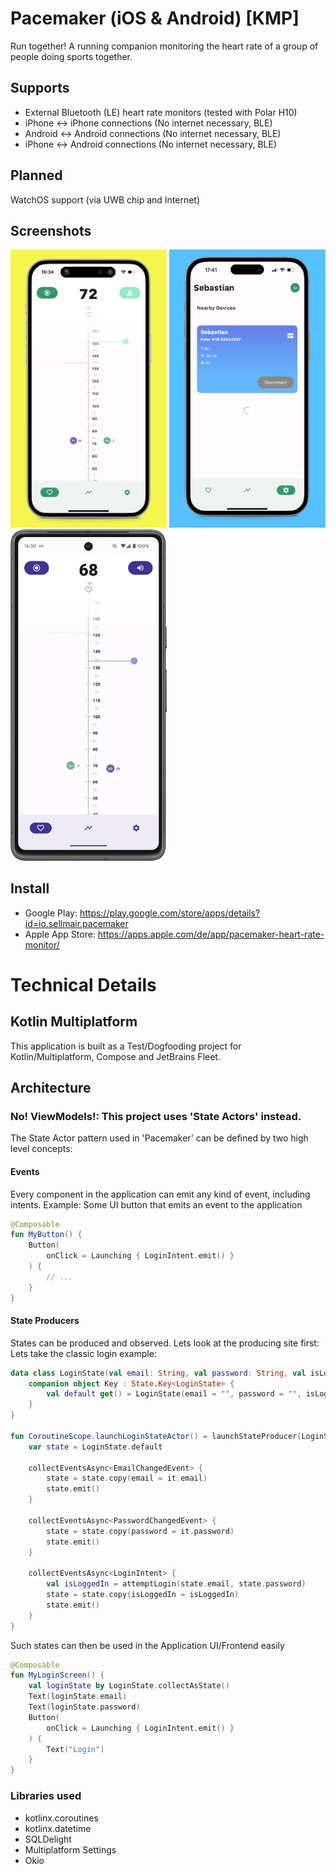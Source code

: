 # Pacemaker (iOS & Android) [KMP]

Run together! A running companion monitoring the heart rate of a group of people doing sports together.

## Supports

- External Bluetooth (LE) heart rate monitors (tested with Polar H10)
- iPhone <-> iPhone connections (No internet necessary, BLE)
- Android <-> Android connections (No internet necessary, BLE)
- iPhone <-> Android connections (No internet necessary, BLE)

## Planned

WatchOS support (via UWB chip and Internet)

## Screenshots

<p float="left">
    <img src="/.img/screenshot-ios-1.png" alt="Screenshot iOS" width="250">
    <img src="/.img/screenshot-ios-2.png" alt="Screenshot iOS" width="250">
    <img src="/.img/screenshot-android-1.png" alt="Screenshot iOS" width="250">
</p>

## Install

- Google Play: https://play.google.com/store/apps/details?id=io.sellmair.pacemaker
- Apple App Store: https://apps.apple.com/de/app/pacemaker-heart-rate-monitor/

# Technical Details

## Kotlin Multiplatform

This application is built as a Test/Dogfooding project for Kotlin/Multiplatform, Compose and JetBrains Fleet.

## Architecture

### No! ViewModels!: This project uses 'State Actors' instead.

The State Actor pattern used in 'Pacemaker' can be defined by two high level concepts:

#### Events

Every component in the application can emit any kind of event, including intents.
Example: Some UI button that emits an event to the application

```kotlin
@Composable
fun MyButton() {
    Button(
        onClick = Launching { LoginIntent.emit() }
    ) {
        // ...
    }
}
```

#### State Producers

States can be produced and observed. Lets look at the producing site first:<br>
Lets take the classic login example:

```kotlin
data class LoginState(val email: String, val password: String, val isLoggedIn: Boolean) : State {
    companion object Key : State.Key<LoginState> {
        val default get() = LoginState(email = "", password = "", isLoggedIn = false)
    }
}

fun CoroutineScope.launchLoginStateActor() = launchStateProducer(LoginState) {
    var state = LoginState.default

    collectEventsAsync<EmailChangedEvent> {
        state = state.copy(email = it.email)
        state.emit()
    }

    collectEventsAsync<PasswordChangedEvent> {
        state = state.copy(password = it.password)
        state.emit()
    }

    collectEventsAsync<LoginIntent> {
        val isLoggedIn = attemptLogin(state.email, state.password)
        state = state.copy(isLoggedIn = isLoggedIn)
        state.emit()
    }
}
```

Such states can then be used in the Application UI/Frontend easily

```kotlin
@Composable
fun MyLoginScreen() {
    val loginState by LoginState.collectAsState()
    Text(loginState.email)
    Text(loginState.password)
    Button(
        onClick = Launching { LoginIntent.emit() }
    ) {
        Text("Login")
    }
}
```

### Libraries used
- kotlinx.coroutines
- kotlinx.datetime
- SQLDelight
- Multiplatform Settings
- Okio


